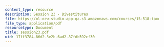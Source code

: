 ```yaml
---
content_type: resource
description: Session 23 - Divestitures
file: https://ol-ocw-studio-app-qa.s3.amazonaws.com/courses/15-518-taxes-and-business-strategy-fall-2002/17ff378486d23e2b6ad287fdb592cf30_session23.pdf
file_type: application/pdf
resourcetype: Document
title: session23.pdf
uid: 17ff3784-86d2-3e2b-6ad2-87fdb592cf30
---
```

